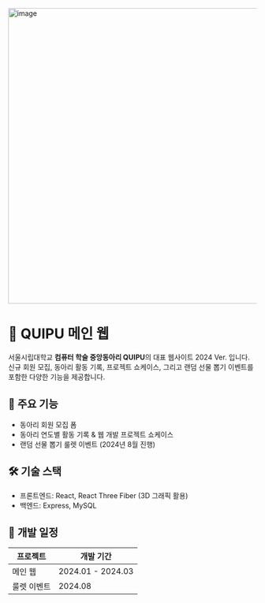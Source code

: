 <img width="600" alt="image" src="https://github.com/Quipu-Developers/.github/assets/147997324/9122451c-e0b1-41d3-a22c-5b1cb7eb49a1">

# 🎯 QUIPU 메인 웹

서울시립대학교 **컴퓨터 학술 중앙동아리 QUIPU**의 대표 웹사이트 2024 Ver. 입니다.  
신규 회원 모집, 동아리 활동 기록, 프로젝트 쇼케이스, 그리고 랜덤 선물 뽑기 이벤트를 포함한 다양한 기능을 제공합니다.  

## 🌟 주요 기능

- 동아리 회원 모집 폼
- 동아리 연도별 활동 기록 & 웹 개발 프로젝트 쇼케이스
- 랜덤 선물 뽑기 룰렛 이벤트 (2024년 8월 진행)

## 🛠 기술 스택

- 프론트엔드: React, React Three Fiber (3D 그래픽 활용)
- 백엔드: Express, MySQL

## 📅 개발 일정

| 프로젝트 | 개발 기간 |
|----------|----------|
| 메인 웹  | 2024.01 - 2024.03 |
| 룰렛 이벤트 | 2024.08 |
